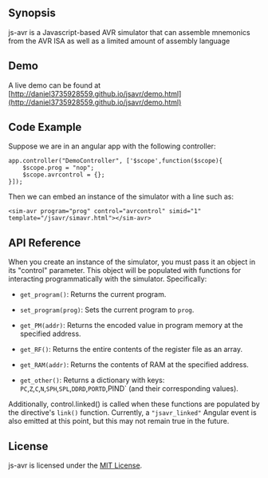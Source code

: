 ## Synopsis

js-avr is a Javascript-based AVR simulator that can assemble mnemonics
from the AVR ISA as well as a limited amount of assembly language

## Demo

A live demo can be found at 
[http://daniel3735928559.github.io/jsavr/demo.html](http://daniel3735928559.github.io/jsavr/demo.html)

## Code Example

Suppose we are in an angular app with the following controller:

```
app.controller("DemoController", ['$scope',function($scope){
    $scope.prog = "nop";
    $scope.avrcontrol = {};
}]);
```

Then we can embed an instance of the simulator with a line such as: 

```
<sim-avr program="prog" control="avrcontrol" simid="1" template="/jsavr/simavr.html"></sim-avr>
```

## API Reference

When you create an instance of the simulator, you must pass it an
object in its "control" parameter.  This object will be populated with
functions for interacting programmatically with the simulator.
Specifically:

* `get_program()`: Returns the current program.

* `set_program(prog)`: Sets the current program to `prog`.

* `get_PM(addr)`: Returns the encoded value in program memory at the specified address.

* `get_RF()`: Returns the entire contents of the register file as an array.

* `get_RAM(addr)`: Returns the contents of RAM at the specified address.

* `get_other()`: Returns a dictionary with keys: `PC`,`Z`,`C`,`N`,`SPH`,`SPL`,`DDRD`,`PORTD`,PIND` (and their corresponding values).

Additionally, control.linked() is called when these functions are
populated by the directive's `link()` function.  Currently, a
`"jsavr_linked"` Angular event is also emitted at this point, but this
may not remain true in the future.

## License

js-avr is licensed under the [MIT License](http://opensource.org/licenses/MIT).
